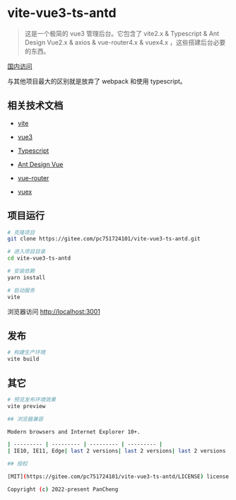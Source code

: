 # vite-vue3-ts-antd

> 这是一个极简的 vue3 管理后台。它包含了 vite2.x & Typescript & Ant Design Vue2.x & axios & vue-router4.x & vuex4.x ，这些搭建后台必要的东西。


[国内访问](https://gitee.com/pc751724101/vite-vue3-ts-antd)

与其他项目最大的区别就是放弃了 webpack 和使用 typescript。

## 相关技术文档

- [vite](https://vitejs.cn/)

- [vue3](https://v3.cn.vuejs.org/)

- [Typescript](https://www.tslang.cn/)

- [Ant Design Vue](https://2x.antdv.com/docs/vue/introduce)

- [vue-router](https://router.vuejs.org/)

- [vuex](https://vuex.vuejs.org/)


## 项目运行

```bash
# 克隆项目
git clone https://gitee.com/pc751724101/vite-vue3-ts-antd.git

# 进入项目目录
cd vite-vue3-ts-antd

# 安装依赖
yarn install

# 启动服务
vite
```

浏览器访问 [http://localhost:3001](http://localhost:3001)

## 发布

```bash
# 构建生产环境
vite build
```

## 其它

```bash
# 预览发布环境效果
vite preview

## 浏览器兼容

Modern browsers and Internet Explorer 10+.

| --------- | --------- | --------- | --------- |
| IE10, IE11, Edge| last 2 versions| last 2 versions| last 2 versions

## 授权

[MIT](https://gitee.com/pc751724101/vite-vue3-ts-antd/LICENSE) license.

Copyright (c) 2022-present PanCheng
